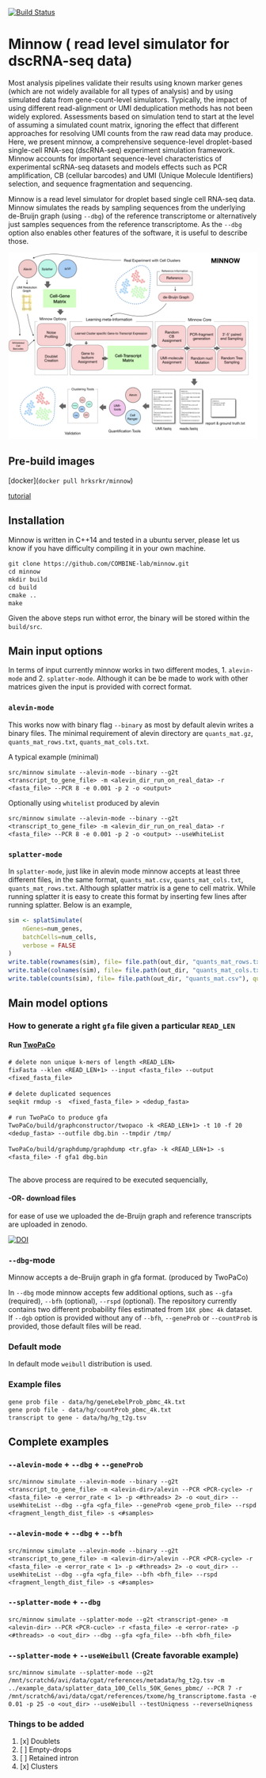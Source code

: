 [![Build Status](https://travis-ci.org/COMBINE-lab/minnow.svg?branch=master)](https://travis-ci.org/COMBINE-lab/minnow)
# Minnow ( read level simulator for dscRNA-seq data)

Most analysis pipelines validate their results using known marker genes (which are not widely available for all types of analysis) and by using simulated data from gene-count-level simulators. Typically, the impact of using different read-alignment or UMI deduplication methods has not been widely explored. Assessments based on simulation tend to start at the level of assuming a simulated count matrix, ignoring the effect that different approaches for resolving UMI counts from the raw read data may produce. Here, we present minnow, a comprehensive sequence-level droplet-based single-cell RNA-seq (dscRNA-seq) experiment simulation framework.  Minnow accounts for important sequence-level characteristics of experimental scRNA-seq datasets and models effects such as PCR amplification,  CB (cellular barcodes) and UMI (Unique Molecule Identifiers) selection, and sequence fragmentation and sequencing. 

Minnow is a read level simulator for droplet based single cell RNA-seq data. Minnow simulates the reads by sampling sequences from the underlying de-Bruijn graph (using `--dbg`) of the reference transcriptome or alternatively just samples sequences from the reference transcriptome. As the `--dbg` option also enables other features of the software, it is useful to describe those.

<p align="center">
<img src="data/minnow_main_figure.001.jpeg">
</p>

## Pre-build images

[docker](`docker pull hrksrkr/minnow`)

[tutorial](https://combine-lab.github.io/alevin-tutorial/2019/running-minnow/)


## Installation 
Minnow is written in C++14 and tested in a ubuntu server, please let us know if you have difficulty compiling it in your own machine.

```console
git clone https://github.com/COMBINE-lab/minnow.git
cd minnow
mkdir build
cd build
cmake ..
make
```
Given the above steps run withot error, the binary will be stored within the `build/src`.

## Main input options
In terms of input currently minnow works in two different modes, 1. `alevin-mode` and 2. `splatter-mode`. Although it can be be made to work with other matrices given the input is provided with correct format.

### `alevin-mode`
This works now with binary flag `--binary` as most by default alevin writes a binary files. The minimal requirement of alevin directory are `quants_mat.gz`, `quants_mat_rows.txt`, `quants_mat_cols.txt`.

A typical example (minimal) 

```console
src/minnow simulate --alevin-mode --binary --g2t <transcript_to_gene_file> -m <alevin_dir_run_on_real_data> -r <fasta_file> --PCR 8 -e 0.001 -p 2 -o <output>
```
Optionally using `whitelist` produced by alevin

```console
src/minnow simulate --alevin-mode --binary --g2t <transcript_to_gene_file> -m <alevin_dir_run_on_real_data> -r <fasta_file> --PCR 8 -e 0.001 -p 2 -o <output> --useWhiteList
```

### `splatter-mode`
 
In `splatter-mode`, just like in alevin mode minnow accepts at least three different files, in the same format, `quants_mat.csv`, `quants_mat_cols.txt`, `quants_mat_rows.txt`. Although splatter matrix is a gene to cell matrix. While running splatter it is easy to create this format by inserting few lines after running splatter.
Below is an example,

 

```R
sim <- splatSimulate( 
	nGenes=num_genes, 
	batchCells=num_cells, 
	verbose = FALSE
)
write.table(rownames(sim), file= file.path(out_dir, "quants_mat_rows.txt"), quote=FALSE, col.names=FALSE, row.names=FALSE)
write.table(colnames(sim), file= file.path(out_dir, "quants_mat_cols.txt"), quote=FALSE, col.names=FALSE, row.names=FALSE)
write.table(counts(sim), file= file.path(out_dir, "quants_mat.csv"), quote=FALSE, col.names=FALSE, row.names=FALSE, sep=",")  

```



## Main model options 

### How to generate a right `gfa` file given a particular `READ_LEN`

#### Run [TwoPaCo](https://github.com/medvedevgroup/TwoPaCo)

```console
# delete non unique k-mers of length <READ_LEN>
fixFasta --klen <READ_LEN+1> --input <fasta_file> --output <fixed_fasta_file> 

# delete duplicated sequences 
seqkit rmdup -s  <fixed_fasta_file> > <dedup_fasta>

# run TwoPaCo to produce gfa
TwoPaCo/build/graphconstructor/twopaco -k <READ_LEN+1> -t 10 -f 20 <dedup_fasta> --outfile dbg.bin --tmpdir /tmp/

TwoPaCo/build/graphdump/graphdump <tr.gfa> -k <READ_LEN+1> -s <fasta_file> -f gfa1 dbg.bin


```
The above process are required to be executed sequencially, 

#### -OR- download files 

for ease of use we uploaded the de-Bruijn graph and reference transcripts are uploaded in zenodo. 

[![DOI](https://zenodo.org/badge/DOI/10.5281/zenodo.2556439.svg)](https://doi.org/10.5281/zenodo.2556439)



### `--dbg`-mode 
Minnow accepts a de-Bruijn graph in gfa format. (produced by TwoPaCo)

In `--dbg` mode minnow accepts few additional options, such as `--gfa` (required), `--bfh` (optional), `--rspd` (optional). The repository currently contains two different probability files estimated from `10X pbmc 4k` dataset. If `--dgb` option is provided without any of `--bfh`, `--geneProb` or `--countProb` is provided, those default files will be read.

### Default mode
In default mode `weibull` distribution is used. 


### Example files 
```
gene prob file - data/hg/geneLebelProb_pbmc_4k.txt
gene prob file - data/hg/countProb_pbmc_4k.txt
transcript to gene - data/hg/hg_t2g.tsv
```

## Complete examples

### `--alevin-mode` + `--dbg` + `--geneProb`


```console
src/minnow simulate --alevin-mode --binary --g2t <transcript_to_gene_file> -m <alevin-dir>/alevin --PCR <PCR-cycle> -r <fasta_file> -e <error_rate < 1> -p <#threads> 2> -o <out_dir> --useWhiteList --dbg --gfa <gfa_file> --geneProb <gene_prob_file> --rspd <fragment_length_dist_file> -s <#samples>

```

### `--alevin-mode` + `--dbg` + `--bfh`


```console
src/minnow simulate --alevin-mode --binary --g2t <transcript_to_gene_file> -m <alevin-dir>/alevin --PCR <PCR-cycle> -r <fasta_file> -e <error_rate < 1> -p <#threads> 2> -o <out_dir> --useWhiteList --dbg --gfa <gfa_file> --bfh <bfh_file> --rspd <fragment_length_dist_file> -s <#samples>

```

### `--splatter-mode` + `--dbg`

```console
src/minnow simulate --splatter-mode --g2t <transcript-gene> -m <alevin-dir> --PCR <PCR-cucle> -r <fasta_file> -e <error-rate> -p <#threads> -o <out_dir> --dbg --gfa <gfa_file> --bfh <bfh_file>
```

### `--splatter-mode` + `--useWeibull` (Create favorable example)

```console
src/minnow simulate --splatter-mode --g2t /mnt/scratch6/avi/data/cgat/references/metadata/hg_t2g.tsv -m ../example_data/splatter_data_100_Cells_50K_Genes_pbmc/ --PCR 7 -r /mnt/scratch6/avi/data/cgat/references/txome/hg_transcriptome.fasta -e 0.01 -p 25 -o <out_dir> --useWeibull --testUniqness --reverseUniqness
```


### Things to be added
1. [x] Doublets
2. [ ] Empty-drops
3. [ ] Retained intron
4. [x] Clusters 
